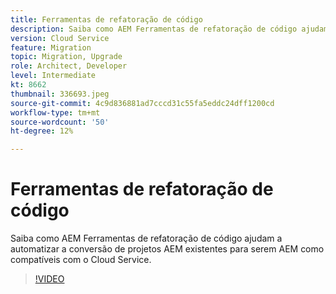 ```yaml
---
title: Ferramentas de refatoração de código
description: Saiba como AEM Ferramentas de refatoração de código ajudam a automatizar a conversão de projetos AEM existentes para serem AEM como compatíveis com o Cloud Service.
version: Cloud Service
feature: Migration
topic: Migration, Upgrade
role: Architect, Developer
level: Intermediate
kt: 8662
thumbnail: 336693.jpeg
source-git-commit: 4c9d836881ad7cccd31c55fa5eddc24dff1200cd
workflow-type: tm+mt
source-wordcount: '50'
ht-degree: 12%

---
```



# Ferramentas de refatoração de código

Saiba como AEM Ferramentas de refatoração de código ajudam a automatizar a conversão de projetos AEM existentes para serem AEM como compatíveis com o Cloud Service.

>[!VIDEO](https://video.tv.adobe.com/v/336693/?quality=12&learn=on)

